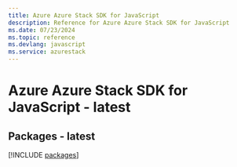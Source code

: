 ```yaml
---
title: Azure Azure Stack SDK for JavaScript
description: Reference for Azure Azure Stack SDK for JavaScript
ms.date: 07/23/2024
ms.topic: reference
ms.devlang: javascript
ms.service: azurestack
---
```

# Azure Azure Stack SDK for JavaScript - latest
## Packages - latest
[!INCLUDE [packages](azure-stack-index.md)]